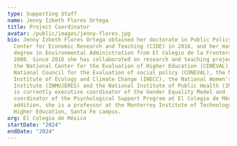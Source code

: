 ```yaml
---
type: Supporting Staff
name: Jenny Izbeth Flores Ortega
title: Project Coordinator
avatar: /public/images/jenny-flores.jpg
bio: Jenny Izbeth Flores Ortega obtained her doctorate in Public Policy from the
  Center for Economic Research and Teaching (CIDE) in 2016, and her master's
  degree in Environmental Administration from El Colegio de la Frontera Norte in
  2008. Since 2016 she has collaborated on research and teaching projects for
  the National Center for the Evaluation of Higher Education (CENEVAL), the
  National Council for the Evaluation of social policy (CONEVAL), the National
  Institute of Ecology and Climate Change (INECC), the National Women's
  Institute (INMUJERES) and the National Institute of Public Health (INSP). She
  is currently executive coordinator of the Gender Equality Model and
  coordinator of the Psychological Support Program at El Colegio de México, in
  addition, she is a professor at the Monterrey Institute of Technology and
  Higher Education, Santa Fe campus.
org: El Colegio de México
startDate: "2024"
endDate: "2024"
---
```

